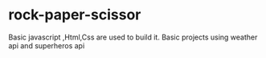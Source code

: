 # rock-paper-scissor
Basic javascript ,Html,Css  are used to build it.
Basic projects using weather api and superheros api

